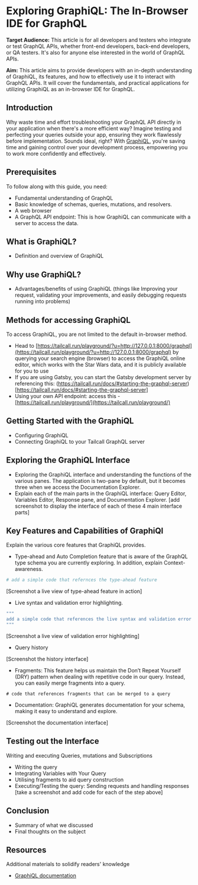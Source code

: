 # Exploring GraphiQL: The In-Browser IDE for GraphQL

**Target Audience:** This article is for all developers and testers who integrate or test GraphQL APIs, whether front-end developers, back-end developers, or QA testers. It's also for anyone else interested in the world of GraphQL APIs.

**Aim:** This article aims to provide developers with an in-depth understanding of GraphiQL, its features, and how to effectively use it to interact with GraphQL APIs. It will cover the fundamentals, and practical applications for utilizing GraphiQL as an in-browser IDE for GraphQL.

## Introduction
Why waste time and effort troubleshooting your GraphQL API directly in your application when there's a more efficient way? Imagine testing and perfecting your queries outside your app, ensuring they work flawlessly before implementation. Sounds ideal, right? With [GraphiQL](https://github.com/graphql/graphiql), you're saving time and gaining control over your development process, empowering you to work more confidently and effectively.

## Prerequisites
To follow along with this guide, you need:
* Fundamental understanding of GraphQL 
* Basic knowledge of schemas, queries, mutations, and resolvers. 
* A web browser
* A GraphQL API endpoint: This is how GraphiQL can communicate with a server to access the data. 

## What is GraphiQL?
* Definition and overview of GraphiQL

## Why use GraphiQL?
* Advantages/benefits of using GraphiQL (things like Improving your request, validating your improvements, and easily debugging requests running into problems)

## Methods for accessing GraphiQL
To access GraphiQL, you are not limited to the default in-browser method. 
* Head to [https://tailcall.run/playground/?u=http://127.0.0.1:8000/graphql](https://tailcall.run/playground/?u=http://127.0.0.1:8000/graphql) by querying your search engine (browser) to access the GraphiQL online editor, which works with the Star Wars data, and it is publicly available for you to use
* If you are using Gatsby, you can start the Gatsby development server by referencing this: (https://tailcall.run/docs/#starting-the-graphql-server)[https://tailcall.run/docs/#starting-the-graphql-server]
* Using your own API endpoint: access this - [https://tailcall.run/playground/](https://tailcall.run/playground/)

## Getting Started with the GraphiQL
* Configuring GraphiQL
* Connecting GraphiQL to your Tailcall GraphQL server

## Exploring the GraphiQL Interface
* Exploring the GraphiQL interface and understanding the functions of the various panes. The application is two-pane by default, but it becomes three when we access the Documentation Explorer.
* Explain each of the main parts in the GraphiQL interface: Query Editor, Variables Editor, Response pane, and Documentation Explorer.
[add screenshot to display the interface of each of these 4 main interface parts]

## Key Features and Capabilities of GraphiQl
Explain the various core features that GraphiQL provides.
* Type-ahead and Auto Completion feature that is aware of the GraphQL type schema you are currently exploring. In addition, explain Context-awareness.
```graphql
# add a simple code that refernces the type-ahead feature
```

[Screenshot a live view of type-ahead feature in action]
* Live syntax and validation error highlighting.
```graphql
"""
add a simple code that references the live syntax and validation error
"""
```

[Screenshot a live view of validation error highlighting]
* Query history

[Screenshot the history interface]
* Fragments: This feature helps us maintain the Don’t Repeat Yourself (DRY) pattern when dealing with repetitive code in our query. Instead, you can easily merge fragments into a query.
```
# code that references fragments that can be merged to a query
```
* Documentation: GraphiQL generates documentation for your schema, making it easy to understand and explore.

[Screenshot the documentation interface]

## Testing out the Interface
Writing and executing Queries, mutations and Subscriptions
* Writing the query
* Integrating Variables with Your Query
* Utilising fragments to aid query construction
* Executing/Testing the query: Sending requests and handling responses
[take a screenshot and add code for each of the step above]

## Conclusion
* Summary of what we discussed 
* Final thoughts on the subject

## Resources
Additional materials to solidify readers' knowledge
* [GraphiQL documentation](https://github.com/graphql/graphiql)








